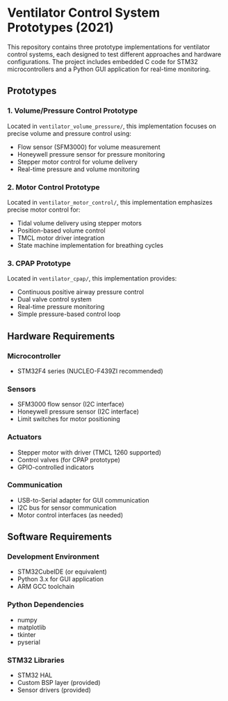 # Ventilator Control System Prototypes (2021)

This repository contains three prototype implementations for ventilator control systems, each designed to test different approaches and hardware configurations. The project includes embedded C code for STM32 microcontrollers and a Python GUI application for real-time monitoring.

## Prototypes

### 1. Volume/Pressure Control Prototype
Located in `ventilator_volume_pressure/`, this implementation focuses on precise volume and pressure control using:
- Flow sensor (SFM3000) for volume measurement
- Honeywell pressure sensor for pressure monitoring
- Stepper motor control for volume delivery
- Real-time pressure and volume monitoring

### 2. Motor Control Prototype
Located in `ventilator_motor_control/`, this implementation emphasizes precise motor control for:
- Tidal volume delivery using stepper motors
- Position-based volume control
- TMCL motor driver integration
- State machine implementation for breathing cycles

### 3. CPAP Prototype
Located in `ventilator_cpap/`, this implementation provides:
- Continuous positive airway pressure control
- Dual valve control system
- Real-time pressure monitoring
- Simple pressure-based control loop

## Hardware Requirements

### Microcontroller
- STM32F4 series (NUCLEO-F439ZI recommended)

### Sensors
- SFM3000 flow sensor (I2C interface)
- Honeywell pressure sensor (I2C interface)
- Limit switches for motor positioning

### Actuators
- Stepper motor with driver (TMCL 1260 supported)
- Control valves (for CPAP prototype)
- GPIO-controlled indicators

### Communication
- USB-to-Serial adapter for GUI communication
- I2C bus for sensor communication
- Motor control interfaces (as needed)

## Software Requirements

### Development Environment
- STM32CubeIDE (or equivalent)
- Python 3.x for GUI application
- ARM GCC toolchain

### Python Dependencies
- numpy
- matplotlib
- tkinter
- pyserial

### STM32 Libraries
- STM32 HAL
- Custom BSP layer (provided)
- Sensor drivers (provided)
